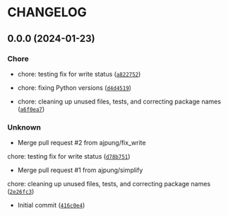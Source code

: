 # CHANGELOG



## 0.0.0 (2024-01-23)

### Chore

* chore: testing fix for write status ([`a822752`](https://github.com/ajpung/generic_template/commit/a822752a722571482602e7dc06c61a76164e0ea7))

* chore: fixing Python versions ([`d4d4519`](https://github.com/ajpung/generic_template/commit/d4d4519fc35c0da241dc02bcb93862ad02dda649))

* chore: cleaning up unused files, tests, and correcting package names ([`a6f0ea7`](https://github.com/ajpung/generic_template/commit/a6f0ea7dd1dc4665664083291c2c6178a16d5c52))

### Unknown

* Merge pull request #2 from ajpung/fix_write

chore: testing fix for write status ([`d78b751`](https://github.com/ajpung/generic_template/commit/d78b75187a17b46781a0497c113846bd0da5b560))

* Merge pull request #1 from ajpung/simplify

chore: cleaning up unused files, tests, and correcting package names ([`2e26fc3`](https://github.com/ajpung/generic_template/commit/2e26fc3f374dd035b41f762e21b11526eb111c38))

* Initial commit ([`416c0e4`](https://github.com/ajpung/generic_template/commit/416c0e45755066353a1ea4ea68d7520355e2a9b8))
